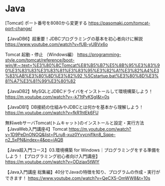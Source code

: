 # Java
[Tomcat] ポート番号を8080から変更する
https://pasomaki.com/tomcat-port-change/

【JavaDB6】超重要！JDBCプログラミングの基本を初心者向けに解説
https://www.youtube.com/watch?v=fUB-yUBVx6o

Tomcat 起動・停止 （Windows編）
https://programming-style.com/tomcat/reference/boot-win/#:~:text=%E3%80%8CTomcat%E8%B5%B7%E5%8B%95%E3%83%90%E3%83%83%E3%83%81%E3%83%95%E3%82%A1%E3%82%A4%E3%83%AB%E3%80%8D%E3%82%92,%5Cstartup.bat%E3%80%8D%E3%81%A7%E3%81%99%E3%80%82

【JavaDB2】MySQLとJDBCドライバをインストールして環境構築しよう！
https://m.youtube.com/watch?v=-k71tPvKSgI&t=0s

【JavaDB1】DB接続の仕組みやJDBCとは何かを基本から理解しよう！
https://m.youtube.com/watch?v=fkR1htEk6FU

無料webサーバTomcat(トムキャット)のインストールと設定・実行方法【JavaWeb入門講座4】Tomcat
https://m.youtube.com/watch?v=1D9PeDnONOQ&list=PLru8-xuz0YvycnjfIkn8_Sqpe-n2_5xPN&index=4&pp=iAQB

【Java超入門コース】03.環境構築 for Windows｜プログラミングをする準備をしよう！【プログラミング初心者向け入門講座】
https://m.youtube.com/watch?v=ODziax5tWlY

【Java入門講座 総集編】40分でJavaの特徴を知り、プログラムの作成・実行ができます！
https://www.youtube.com/watch?v=QeCX5-OmWW8&t=10s


